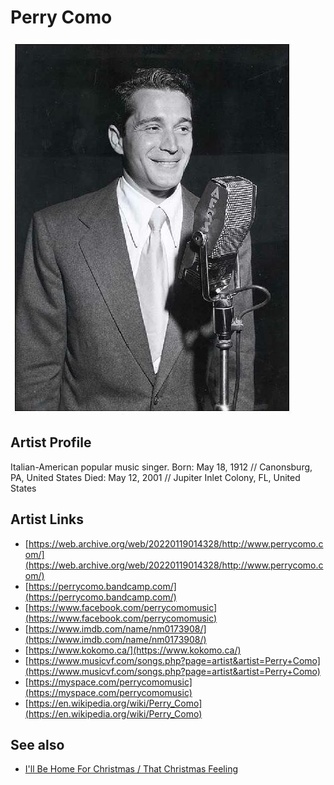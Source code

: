# Perry Como

![](../../assets/artists/Perry_Como.png)

## Artist Profile

Italian-American popular music singer.
Born: May 18, 1912 // Canonsburg, PA, United States
Died: May 12, 2001 // Jupiter Inlet Colony, FL, United States

## Artist Links

- [https://web.archive.org/web/20220119014328/http://www.perrycomo.com/](https://web.archive.org/web/20220119014328/http://www.perrycomo.com/)
- [https://perrycomo.bandcamp.com/](https://perrycomo.bandcamp.com/)
- [https://www.facebook.com/perrycomomusic](https://www.facebook.com/perrycomomusic)
- [https://www.imdb.com/name/nm0173908/](https://www.imdb.com/name/nm0173908/)
- [https://www.kokomo.ca/](https://www.kokomo.ca/)
- [https://www.musicvf.com/songs.php?page=artist&artist=Perry+Como](https://www.musicvf.com/songs.php?page=artist&artist=Perry+Como)
- [https://myspace.com/perrycomomusic](https://myspace.com/perrycomomusic)
- [https://en.wikipedia.org/wiki/Perry_Como](https://en.wikipedia.org/wiki/Perry_Como)


## See also

- [I'll Be Home For Christmas / That Christmas Feeling](Ill_Be_Home_For_Christmas_-_That_Christmas_Feeling.md)
